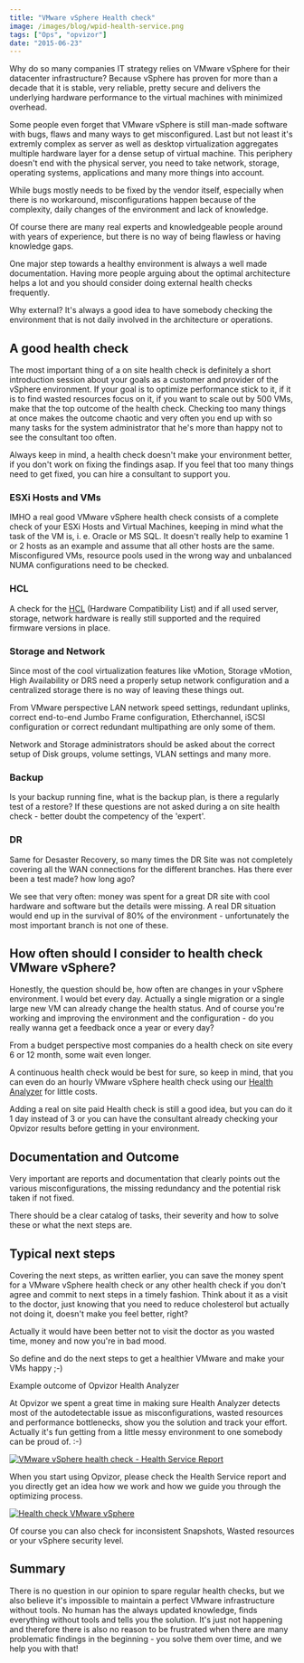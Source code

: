 ```yaml
---
title: "VMware vSphere Health check"
image: /images/blog/wpid-health-service.png
tags: ["Ops", "opvizor"]
date: "2015-06-23"
---
```


Why do so many companies IT strategy relies on VMware vSphere for their datacenter infrastructure? Because vSphere has proven for more than a decade that it is stable, very reliable, pretty secure and delivers the underlying hardware performance to the virtual machines with minimized overhead.

Some people even forget that VMware vSphere is still man-made software with bugs, flaws and many ways to get misconfigured. Last but not least it's extremly complex as server as well as desktop virtualization aggregates multiple hardware layer for a dense setup of virtual machine. This periphery doesn't end with the physical server, you need to take network, storage, operating systems, applications and many more things into account.

While bugs mostly needs to be fixed by the vendor itself, especially when there is no workaround, misconfigurations happen because of the complexity, daily changes of the environment and lack of knowledge.

Of course there are many real experts and knowledgeable people around with years of experience, but there is no way of being flawless or having knowledge gaps.

One major step towards a healthy environment is always a well made documentation. Having more people arguing about the optimal architecture helps a lot and you should consider doing external health checks frequently.

Why external? It's always a good idea to have somebody checking the environment that is not daily involved in the architecture or operations.

## A good health check

The most important thing of a on site health check is definitely a short introduction session about your goals as a customer and provider of the vSphere environment. If your goal is to optimize performance stick to it, if it is to find wasted resources focus on it, if you want to scale out by 500 VMs, make that the top outcome of the health check. Checking too many things at once makes the outcome chaotic and very often you end up with so many tasks for the system administrator that he's more than happy not to see the consultant too often.

Always keep in mind, a health check doesn't make your environment better, if you don't work on fixing the findings asap. If you feel that too many things need to get fixed, you can hire a consultant to support you.

### ESXi Hosts and VMs

IMHO a real good VMware vSphere health check consists of a complete check of your ESXi Hosts and Virtual Machines, keeping in mind what the task of the VM is, i. e. Oracle or MS SQL. It doesn't really help to examine 1 or 2 hosts as an example and assume that all other hosts are the same. Misconfigured VMs, resource pools used in the wrong way and unbalanced NUMA configurations need to be checked.

### HCL

A check for the [HCL](http://www.vmware.com/go/hcl "HCL ") (Hardware Compatibility List) and if all used server, storage, network hardware is really still supported and the required firmware versions in place. 

### Storage and Network

Since most of the cool virtualization features like vMotion, Storage vMotion, High Availability or DRS need a properly setup network configuration and a centralized storage there is no way of leaving these things out.

From VMware perspective LAN network speed settings, redundant uplinks, correct end-to-end Jumbo Frame configuration, Etherchannel, iSCSI configuration or correct redundant multipathing are only some of them.

Network and Storage administrators should be asked about the correct setup of Disk groups, volume settings, VLAN settings and many more.

### Backup

Is your backup running fine, what is the backup plan, is there a regularly test of a restore? If these questions are not asked during a on site health check - better doubt the competency of the 'expert'.

### DR

Same for Desaster Recovery, so many times the DR Site was not completely covering all the WAN connections for the different branches. Has there ever been a test made? how long ago?

We see that very often: money was spent for a great DR site with cool hardware and software but the details were missing. A real DR situation would end up in the survival of 80% of the environment - unfortunately the most important branch is not one of these.

## How often should I consider to health check VMware vSphere?

Honestly, the question should be, how often are changes in your vSphere environment. I would bet every day. Actually a single migration or a single large new VM can already change the health status. And of course you're working and improving the environment and the configuration - do you really wanna get a feedback once a year or every day?

From a budget perspective most companies do a health check on site every 6 or 12 month, some wait even longer. 

A continuous health check would be best for sure, so keep in mind, that you can even do an hourly VMware vSphere health check using our [Health Analyzer](https://www.opvizor.com/register "Health Analyzer") for little costs.

Adding a real on site paid Health check is still a good idea, but you can do it 1 day instead of 3 or you can have the consultant already checking your Opvizor results before getting in your environment.

## Documentation and Outcome

Very important are reports and documentation that clearly points out the various misconfigurations, the missing redundancy and the potential risk taken if not fixed.

There should be a clear catalog of tasks, their severity and how to solve these or what the next steps are.

## Typical next steps

Covering the next steps, as written earlier, you can save the money spent for a VMware vSphere health check or any other health check if you don't agree and commit to next steps in a timely fashion. Think about it as a visit to the doctor, just knowing that you need to reduce cholesterol but actually not doing it, doesn't make you feel better, right? 

Actually it would have been better not to visit the doctor as you wasted time, money and now you're in bad mood.

So define and do the next steps to get a healthier VMware and make your VMs happy ;-)

Example outcome of Opvizor Health Analyzer

At Opvizor we spent a great time in making sure Health Analyzer detects most of the autodetectable issue as misconfigurations, wasted resources and performance bottlenecks, show you the solution and track your effort. Actually it's fun getting from a little messy environment to one somebody can be proud of. :-) 

[![VMware vSphere health check - Health Service Report](/images/blog/wpid-health-service.png)](https://www.opvizor.com/register)

When you start using Opvizor, please check the Health Service report and you directly get an idea how we work and how we guide you through the optimizing process.

[![Health check VMware vSphere](/images/blog/wpid-health-service2.png)](https://www.opvizor.com/register)

Of course you can also check for inconsistent Snapshots, Wasted resources or your vSphere security level.

## Summary

There is no question in our opinion to spare regular health checks, but we also believe it's impossible to maintain a perfect VMware infrastructure without tools. No human has the always updated knowledge, finds everything without tools and tells you the solution. It's just not happening and therefore there is also no reason to be frustrated when there are many problematic findings in the beginning - you solve them over time, and we help you with that!
